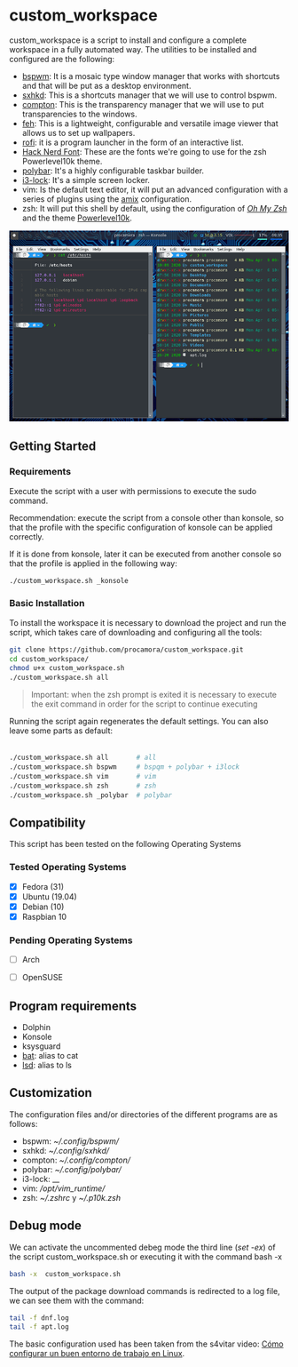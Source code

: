 # custom_workspace

custom_workspace is a script to install and configure a complete workspace in a fully automated way. The utilities to be installed and configured are the following:

- [bspwm][bspwm]: It is a mosaic type window manager that works with shortcuts and that will be put as a desktop environment.
- [sxhkd][sxhkd]: This is a shortcuts manager that we will use to control bspwm.
- [compton][compton]: This is the transparency manager that we will use to put transparencies to the windows.
- [feh][feh]: This is a lightweight, configurable and versatile image viewer that allows us to set up wallpapers.
- [rofi][rofi]: it is a program launcher in the form of an interactive list.
- [Hack Nerd Font][nerd]: These are the fonts we're going to use for the zsh Powerlevel10k theme.
- [polybar][polybar]: It's a highly configurable taskbar builder.
- [i3-lock][i3lock]: It's a simple screen locker.
- vim: Is the default text editor, it will put an advanced configuration with a series of plugins using the [amix][vimrc] configuration.
- zsh: It will put this shell by default, using the configuration of [_Oh My Zsh_][ohmyzsh] and the theme [Powerlevel10k][powerlevel10k].



[bspwm]: https://github.com/baskerville/bspwm
[sxhkd]: https://github.com/baskerville/sxhkd
[compton]: https://github.com/chjj/compton
[feh]: https://github.com/derf/feh
[rofi]: https://github.com/davatorium/rofi
[nerd]: https://github.com/ryanoasis/nerd-fonts
[polybar]: https://github.com/polybar/polybar
[i3lock]: https://github.com/i3/i3lock
[vimrc]: https://github.com/amix/vimrc
[ohmyzsh]: https://github.com/ohmyzsh/ohmyzsh
[powerlevel10k]: https://github.com/romkatv/powerlevel10k


![workspace][screnshot]

[screnshot]: workspace.png



## Getting Started


### Requirements

Execute the script with a user with permissions to execute the sudo command.

Recommendation: execute the script from a console other than konsole, so that the profile with the specific configuration of konsole can be applied correctly.

If it is done from konsole, later it can be executed from another console so that the profile is applied in the following way:


```bash
./custom_workspace.sh _konsole
```

### Basic Installation


To install the workspace it is necessary to download the project and run the script, which takes care of downloading and configuring all the tools:



```bash
git clone https://github.com/procamora/custom_workspace.git
cd custom_workspace/
chmod u+x custom_workspace.sh
./custom_workspace.sh all
```


> Important: when the zsh prompt is exited it is necessary to execute the exit command in order for the script to continue executing





Running the script again regenerates the default settings. You can also leave some parts as default:



```bash

./custom_workspace.sh all		# all
./custom_workspace.sh bspwm		# bspqm + polybar + i3lock
./custom_workspace.sh vim		# vim
./custom_workspace.sh zsh		# zsh
./custom_workspace.sh _polybar	# polybar


```






## Compatibility

This script has been tested on the following Operating Systems

### Tested Operating Systems

- [x] Fedora (31)
- [x] Ubuntu (19.04)
- [x] Debian (10)
- [x] Raspbian 10

### Pending Operating Systems

- [ ] Arch
- [ ] OpenSUSE





## Program requirements

- Dolphin
- Konsole
- ksysguard
- [bat][bat]: alias to cat
- [lsd][lsd]: alias to ls




[bat]: https://github.com/sharkdp/bat/releases
[lsd]: https://github.com/Peltoche/lsd/releases




## Customization


The configuration files and/or directories of the different programs are as follows:

- bspwm: _~/.config/bspwm/_
- sxhkd: _~/.config/sxhkd/_
- compton: _~/.config/compton/_
- polybar: _~/.config/polybar/_
- i3-lock: __
- vim: _/opt/vim_runtime/_
- zsh: _~/.zshrc_ y _~/.p10k.zsh_






## Debug mode



We can activate the uncommented debeg mode the third line (_set -ex_) of the script custom_workspace.sh or executing it with the command bash -x

```bash
bash -x  custom_workspace.sh
```



The output of the package download commands is redirected to a log file, we can see them with the command:


```bash
tail -f dnf.log
tail -f apt.log
```





The basic configuration used has been taken from the s4vitar video: [Cómo configurar un buen entorno de trabajo en Linux][s4vitar].


[s4vitar]: https://www.youtube.com/watch?v=MF4qRSedmEs

